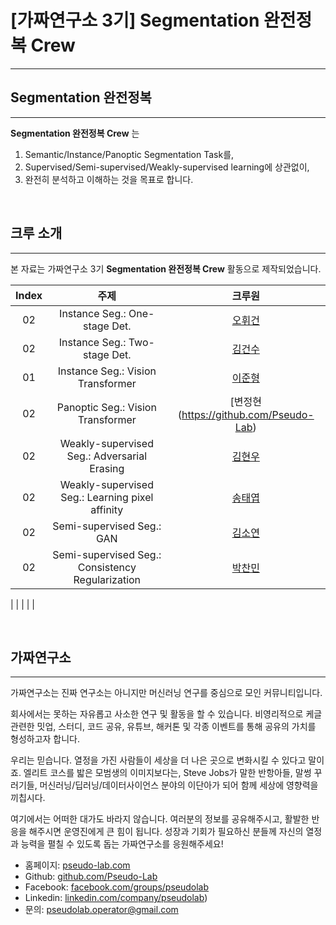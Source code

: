 # [가짜연구소 3기] Segmentation 완전정복 Crew

---

## Segmentation 완전정복

---

**Segmentation 완전정복 Crew** 는 

1. Semantic/Instance/Panoptic Segmentation Task를,
2. Supervised/Semi-supervised/Weakly-supervised learning에 상관없이,
3. 완전히 분석하고 이해하는 것을 목표로 합니다.

</br>

## 크루 소개

---

본 자료는 가짜연구소 3기 **Segmentation 완전정복 Crew** 활동으로 제작되었습니다.

| Index |                     주제						   |                 크루원                  |
| :---: | :----------------------------------------------: | :------------------------------------: |
|  02   | Instance Seg.: One-stage Det.                    | [오휘건](https://github.com/Pseudo-Lab) |
|  02   | Instance Seg.: Two-stage Det.                    | [김건수](https://github.com/Pseudo-Lab) |
|  01   | Instance Seg.: Vision Transformer                | [이준형](https://github.com/Pseudo-Lab) |
|  02   | Panoptic Seg.: Vision Transformer                | [변정현(https://github.com/Pseudo-Lab) |
|  02   | Weakly-supervised Seg.: Adversarial Erasing      | [김현우](https://github.com/Pseudo-Lab) |
|  02   | Weakly-supervised Seg.: Learning pixel affinity  | [송태엽](https://github.com/Pseudo-Lab) |
|  02   | Semi-supervised Seg.: GAN                        | [김소연](https://github.com/Pseudo-Lab) |
|  02   | Semi-supervised Seg.: Consistency Regularization | [박찬민](https://github.com/Pseudo-Lab) |

|       |       |                                                              |                                    |

</br>

## 가짜연구소

---

가짜연구소는 진짜 연구소는 아니지만 머신러닝 연구를 중심으로 모인 커뮤니티입니다.

회사에서는 못하는 자유롭고 사소한 연구 및 활동을 할 수 있습니다. 비영리적으로 케글 관련한 밋업, 스터디, 코드 공유, 유튜브, 해커톤 및 각종 이벤트를 통해 공유의 가치를 형성하고자 합니다.

우리는 믿습니다. 열정을 가진 사람들이 세상을 더 나은 곳으로 변화시킬 수 있다고 말이죠. 엘리트 코스를 밟은 모범생의 이미지보다는, Steve Jobs가 말한 반항아들, 말썽 꾸러기들, 머신러닝/딥러닝/데이터사이언스 분야의 이단아가 되어 함께 세상에 영향력을 끼칩시다.

여기에서는 어떠한 대가도 바라지 않습니다. 여러분의 정보를 공유해주시고, 활발한 반응을 해주시면 운영진에게 큰 힘이 됩니다. 성장과 기회가 필요하신 분들께 자신의 열정과 능력을 펼칠 수 있도록 돕는 가짜연구소를 응원해주세요!

- 홈페이지: [pseudo-lab.com](https://pseudo-lab.com/) 
- Github:  [github.com/Pseudo-Lab](http://www.github.com/Pseudo-Lab) 
- Facebook: [facebook.com/groups/pseudolab](https://www.facebook.com/groups/pseudolab/) 
- Linkedin: [linkedin.com/company/pseudolab](https://www.linkedin.com/company/pseudolab/?originalSubdomain=kr)) 
- 문의: [pseudolab.operator@gmail.com](mailto:pseudolab.operator@gmail.com)
